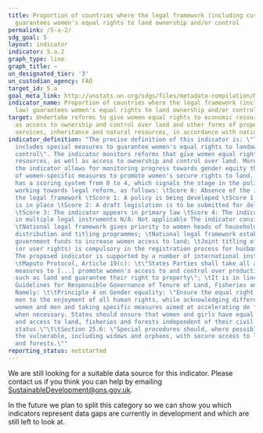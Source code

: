 ```yaml
---
title: Proportion of countries where the legal framework (including customary law)
  guarantees women's equal rights to land ownership and/or control
permalink: /5-a-2/
sdg_goal: 5
layout: indicator
indicator: 5.a.2
graph_type: line
graph_title: ~
un_designated_tier: '3'
un_custodian_agency: FAO
target_id: 5.a
goal_meta_link: http://unstats.un.org/sdgs/files/metadata-compilation/Metadata-Goal-5.pdf
indicator_name: Proportion of countries where the legal framework (including customary
  law) guarantees women's equal rights to land ownership and/or control
target: Undertake reforms to give women equal rights to economic resources, as well
  as access to ownership and control over land and other forms of property, financial
  services, inheritance and natural resources, in accordance with national laws.
indicator_definition: "The precise definition of this indicator is: \"The legal framework
  includes special measures to guarantee women's equal rights to landownership and
  control\". The indicator monitors reforms that give women equal rights to economic
  resources, as well as access to ownership and control over land. More specifically,
  the indicator allows for monitoring progress towards gender equity through the adoption
  of women-specific measures to promote women's secure rights to land. The indicator
  has a scoring system from 0 to 4, which signals the stage in the policy/legal framework
  working towards legal reform, as follows: \tScore 0: Absence of the indicator in
  the legal framework \tScore 1: A policy is being developed \tScore 1.5: A policy
  is in place \tScore 2: A draft legislation is to be submitted for deliberations
  \tScore 3: The indicator appears in primary law \tScore 4: The indicator appears
  in multiple legal instruments N/A: Not applicable The indicator considers whether:
  \tNational legal framework gives priority to women heads of household under land
  distribution and titling programmes; \tNational legal framework establishes targeted
  government funds to increase women access to land; \tJoint titling of private property
  (or user rights) is compulsory in the registration process for husband and wife;
  The proposed indicator is supported by a number of international instruments, including:
  \tMaputo Protocol, Article 19(c): \t\"States Parties shall take all appropriate
  measures to [...] promote women's access to and control over productive resources
  such as land and guarantee their right to property\"; \tIt is in line with the Voluntary
  Guidelines for Responsible Governance of Tenure of Land, Fisheries and Forests (VGGT).
  Namely: \t\tPrinciple 4 on Gender equality: \"Ensure the equal right of women and
  men to the enjoyment of all human rights, while acknowledging differences between
  women and men and taking specific measures aimed at accelerating de facto equality
  when necessary. States should ensure that women and girls have equal tenure rights
  and access to land, fisheries and forests independent of their civil and marital
  status.\"\t\tSection 25.6: \"Special procedures should, where possible, provide
  the vulnerable, including widows and orphans, with secure access to land, fisheries
  and forests.\""
reporting_status: notstarted
---
```


We are still looking for a suitable data source for this indicator. Please contact us if you think you can help by emailing <a href="mailto:SustainableDevelopment@ons.gov.uk">SustainableDevelopment@ons.gov.uk</a>.

In the future we plan to split this category so we can show you which indicators represent data gaps are currently in development and which are still left to look at.
